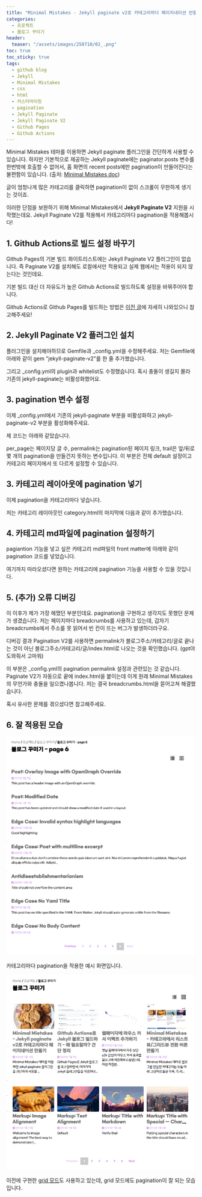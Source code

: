 ```yaml
---
title: "Minimal Mistakes - Jekyll paginate v2로 카테고리마다 페이지네이션 만들기"
categories:
  - 프로젝트
  - 블로그 꾸미기
header:
  teaser: "/assets/images/250710/02_.png"
toc: true
toc_sticky: true
tags:
  - github blog
  - Jekyll
  - Minimal Mistakes
  - css
  - html
  - 커스터마이징
  - pagination
  - Jekyll Paginate
  - Jekyll Paginate V2
  - Github Pages
  - Github Actions
---
```


Minimal Mistakes 테마를 이용하면 Jekyll paginate 플러그인을 간단하게 사용할 수 있습니다. 
하지만 기본적으로 제공하는 Jekyll paginate에는 paginator.posts 변수를 한번밖에 호출할 수 없어서, 홈 화면의 recent posts에만 pagination이 만들어진다는 불편함이 있습니다. (출처: [Minimal Mistakes doc][Minimal_Mistakes_doc])

글이 엄청나게 많은 카테고리를 클릭하면 pagination이 없이 스크롤이 무한하게 생기는 것이죠.

이러한 단점을 보완하기 위해 Minimal Mistakes에서 **Jekyll Paginate V2** 지원을 시작했는데요.
Jekyll Paginate V2를 적용해서 카테고리마다 pagination을 적용해봅시다!

## 1. Github Actions로 빌드 설정 바꾸기

Github Pages의 기본 빌드 화이트리스트에는 Jekyll Paginate V2 플러그인이 없습니다. 즉 Paginate V2를 설치해도 로컬에서만 적용되고 실제 웹에서는 적용이 되지 않는다는 것인데요.

기본 빌드 대신 더 자유도가 높은 Github Actions로 빌드하도록 설정을 바꿔주어야 합니다.

Github Actions로 Github Pages를 빌드하는 방법은 [이전 글][github_actions]에 자세히 나와있으니 참고해주세요!

## 2. Jekyll Paginate V2 플러그인 설치

플러그인을 설치해야하므로 Gemfile과 _config.yml을 수정해주세요.
저는 Gemfile에 아래와 같이 gem "jekyll-paginate-v2"를 한 줄 추가했습니다.

<script src="https://gist.github.com/enbz/8b400e878f19637e498c25376d2f764b.js"></script>

그리고 _config.yml의 plugin과 whitelist도 수정했습니다. 
혹시 충돌이 생길지 몰라 기존의 jekyll-paginate는 비활성화했어요.

<script src="https://gist.github.com/enbz/21792270cb23398c9807f3aea439bc2b.js"></script>

## 3. pagination 변수 설정

이제 _config.yml에서 기존의 jekyll-paginate 부분을 비활성화하고 jekyll-paginate-v2 부분을 활성화해주세요.

제 코드는 아래와 같았습니다.

<script src="https://gist.github.com/enbz/899049d311317565aebe07326e468491.js"></script>

per_page는 페이지당 글 수, permalink는 pagination된 페이지 링크, trail은 앞/뒤로 몇 개의 pagination을 만들건지 뜻하는 변수입니다.
이 부분은 전체 default 설정이고 카테고리 페이지에서 또 다르게 설정할 수 있습니다.

## 3. 카테고리 레이아웃에 pagination 넣기

이제 pagination을 카테고리마다 넣습니다.

저는 카테고리 레이아웃인 category.html의 마지막에 다음과 같이 추가했습니다.

<script src="https://gist.github.com/enbz/b1ad1d7879f1da1abefc5c4e03aae2f3.js"></script>


## 4. 카테고리 md파일에 pagination 설정하기

pagiantion 기능을 넣고 싶은 카테고리 md파일의 front matter에 아래와 같이 pagination 코드를 넣었습니다.

<script src="https://gist.github.com/enbz/c3c2a0668e8b13a11315de22c503b61e.js"></script>

여기까지 따라오셨다면 원하는 카테고리에 pagination 기능을 사용할 수 있을 것입니다.

## 5. (추가) 오류 디버깅

이 이후가 제가 가장 헤맸던 부분인데요.
pagination을 구현하고 생각지도 못했던 문제가 생겼습니다.
저는 페이지마다 breadcrumbs를 사용하고 있는데, 갑자기 breadcrumbs에서 주소를 못 읽어서 빈 칸이 뜨는 버그가 발생하더라구요.

디버깅 결과 Pagination V2를 사용하면 permalink가 블로그주소/카테고리/글로 끝나는 것이 아닌 블로그주소/카테고리/글/index.html로 나오는 것을 확인했습니다.
(gpt야 도와줘서 고마워)

이 부분은 _config.yml의 pagination permalink 설정과 관련있는 것 같습니다. 
Paginate V2가 자동으로 끝에 index.html을 붙이는데 이게 원래 Minimal Mistakes의 무언가와 충돌을 일으켰나봅니다. 저는 결국 breadcrumbs.html을 뜯어고쳐 해결했습니다.

혹시 유사한 문제를 겪으셨다면 참고해주세요.

## 6. 잘 적용된 모습

<img src="/assets/images/250710/00_.png" />

카테고리마다 pagination을 적용한 예시 화면입니다.

<img src="/assets/images/250710/01_.png" />

이전에 구현한 [grid 모드][grid_mode]도 사용하고 있는데, grid 모드에도 pagination이 잘 되는 모습입니다.

[Minimal_Mistakes_doc]: https://mmistakes.github.io/minimal-mistakes/docs/configuration/#paginate
[github_actions]: https://enbz.github.io/%ED%94%84%EB%A1%9C%EC%A0%9D%ED%8A%B8/%EB%B8%94%EB%A1%9C%EA%B7%B8-%EA%BE%B8%EB%AF%B8%EA%B8%B0/github-actions/
[grid_mode]: https://enbz.github.io/%ED%94%84%EB%A1%9C%EC%A0%9D%ED%8A%B8/%EB%B8%94%EB%A1%9C%EA%B7%B8-%EA%BE%B8%EB%AF%B8%EA%B8%B0/minimal-mistakes-list-grid-view/
